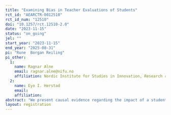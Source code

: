 ```yaml
---
title: "Examining Bias in Teacher Evaluations of Students"
rct_id: "AEARCTR-0012510"
rct_id_num: "12510"
doi: "10.1257/rct.12510-2.0"
date: "2023-11-15"
status: "on_going"
jel: ""
start_year: "2023-11-15"
end_year: "2025-08-31"
pi: "Rune  Borgan Reiling"
pi_other:
  1:
    name: Ragnar Alne
    email: ragnar.alne@nifu.no
    affiliation: Nordic Institute for Studies in Innovation, Research and Education (NIFU)
  2:
    name: Eyo I. Herstad
    email: 
    affiliation: 
abstract: "We present causal evidence regarding the impact of a student's ethnicity and gender on teacher evaluations in middle school. In this study, we engage teachers to assess written assignments for full classes in two subjects: mathematics and Norwegian language. By randomly assigning names that signal both gender and ethnicity to the assignments within teachers, we investigate whether students with equal ability but different names receive equal grades, on average. While our primary focus is on the average effects of student gender and ethnicity, we also conduct an extensive analysis of heterogeneity, considering factors such as ability, student gender, teacher experience, and the gender of the teacher. This document outlines our analysis plan, including our primary specifications of interest."
layout: registration
---
```


